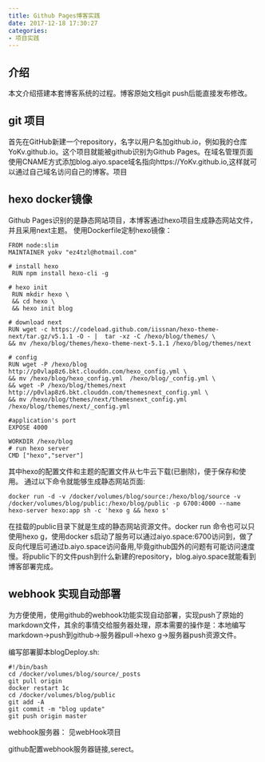 ```yaml
---
title: Github Pages博客实践
date: 2017-12-18 17:30:27
categories:
- 项目实践
---
```



## 介绍
本文介绍搭建本套博客系统的过程。博客原始文档git push后能直接发布修改。
<!--more-->

## git 项目
首先在GitHub新建一个repository，名字以用户名加github.io，例如我的仓库YoKv.github.io。这个项目就能被github识别为Github Pages。在域名管理页面使用CNAME方式添加blog.aiyo.space域名指向https://YoKv.github.io,这样就可以通过自己域名访问自己的博客。项目

## hexo docker镜像
Github Pages识别的是静态网站项目，本博客通过hexo项目生成静态网站文件，并且采用next主题。
使用Dockerfile定制hexo镜像：
```
FROM node:slim
MAINTAINER yokv "ez4tzl@hotmail.com"

# install hexo
 RUN npm install hexo-cli -g

# hexo init
 RUN mkdir hexo \
 && cd hexo \
 && hexo init blog 

# download next 
RUN wget -c https://codeload.github.com/iissnan/hexo-theme-next/tar.gz/v5.1.1 -O - |  tar -xz -C /hexo/blog/themes/ \
&& mv /hexo/blog/themes/hexo-theme-next-5.1.1 /hexo/blog/themes/next
 
# config
RUN wget -P /hexo/blog http://p0vlap8z6.bkt.clouddn.com/hexo_config.yml \
&& mv /hexo/blog/hexo_config.yml  /hexo/blog/_config.yml \
&& wget -P /hexo/blog/themes/next http://p0vlap8z6.bkt.clouddn.com/themesnext_config.yml \
&& mv /hexo/blog/themes/next/themesnext_config.yml   /hexo/blog/themes/next/_config.yml 

#application's port
EXPOSE 4000

WORKDIR /hexo/blog
# run hexo server
CMD ["hexo","server"]
```

其中hexo的配置文件和主题的配置文件从七牛云下载(已删除)，便于保存和使用。
通过以下命令就能够生成静态网站页面:
```
docker run -d -v /docker/volumes/blog/source:/hexo/blog/source -v /docker/volumes/blog/public:/hexo/blog/public -p 6700:4000 --name hexo-server hexo:app sh -c 'hexo g && hexo s'
```

在挂载的public目录下就是生成的静态网站资源文件。docker run 命令也可以只使用hexo g，使用docker s启动了服务可以通过aiyo.space:6700访问到，做了反向代理后可通过b.aiyo.space访问备用,毕竟github国外的问题有可能访问速度慢。将public下的文件push到什么新建的repository，blog.aiyo.space就能看到博客部署完成。

## webhook 实现自动部署
为方便使用，使用github的webhook功能实现自动部署，实现push了原始的markdown文件，其余的事情交给服务器处理，原本需要的操作是：本地编写markdown->push到github->服务器pull->hexo g->服务器push资源文件。

编写部署脚本blogDeploy.sh:

```
#!/bin/bash
cd /docker/volumes/blog/source/_posts
git pull origin
docker restart 1c
cd /docker/volumes/blog/public
git add -A
git commit -m "blog update"
git push origin master
```

webhook服务器：
见webHook项目

github配置webhook服务器链接,serect。
